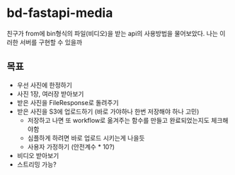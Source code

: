 # bd-fastapi-media

친구가 from에 bin형식의 파일(비디오)을 받는 api의 사용방법을 물어보았다. 나는 이러한 서버를 구현할 수 있을까

## 목표
* 우선 사진에 한정하기
* 사진 1장, 여러장 받아보기
* 받은 사진을 FileResponse로 돌려주기
* 받은 사진을 S3에 업로드하기 (바로 가야하나 한번 저장해야 하나 고민)
    * 저장하고 나면 또 workflow로 옮겨주는 함수를 만들고 완료되었는지도 체크해야함
    * 심플하게 하려면 바로 업로드 시키는게 나을듯
    * 사용자 가정하기 (안전계수 * 10?)
* 비디오 받아보기
* 스트리밍 가능? 
